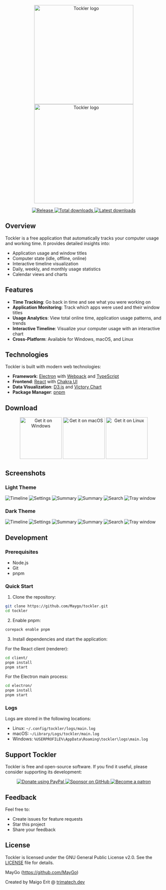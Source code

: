 <p align="center">
  <a href="https://tockler.io/#gh-light-mode-only">
    <img src="https://github.com/MayGo/tockler/raw/master/screenshots/tockler-logo-light.svg" width="318px" alt="Tockler logo" />
  </a>
  <a href="https://tockler.io/#gh-dark-mode-only">
    <img src="https://github.com/MayGo/tockler/raw/master/screenshots/tockler-logo-dark.svg" width="318px" alt="Tockler logo" />
  </a>
</p>

<p align="center">
  <a href="https://github.com/MayGo/tockler/releases/latest">
    <img src="https://img.shields.io/github/v/release/MayGo/tockler" alt="Release" />
  </a>
  <a href="https://github.com/MayGo/tockler/releases">
    <img src="https://img.shields.io/github/downloads/maygo/tockler/total" alt="Total downloads" />
  </a>
  <a href="https://github.com/MayGo/tockler/releases/latest">
    <img src="https://img.shields.io/github/downloads/maygo/tockler/latest/total" alt="Latest downloads" />
  </a>
</p>

## Overview

Tockler is a free application that automatically tracks your computer usage and working time. It provides detailed insights into:

-   Application usage and window titles
-   Computer state (idle, offline, online)
-   Interactive timeline visualization
-   Daily, weekly, and monthly usage statistics
-   Calendar views and charts

## Features

-   **Time Tracking**: Go back in time and see what you were working on
-   **Application Monitoring**: Track which apps were used and their window titles
-   **Usage Analytics**: View total online time, application usage patterns, and trends
-   **Interactive Timeline**: Visualize your computer usage with an interactive chart
-   **Cross-Platform**: Available for Windows, macOS, and Linux

## Technologies

Tockler is built with modern web technologies:

-   **Framework**: [Electron](https://electron.atom.io/) with [Webpack](https://webpack.github.io/) and [TypeScript](https://www.typescriptlang.org/)
-   **Frontend**: [React](https://reactjs.org/) with [Chakra UI](https://chakra-ui.com/)
-   **Data Visualization**: [D3.js](https://d3js.org/) and [Victory Chart](http://formidable.com/open-source/victory/docs/victory-chart/)
-   **Package Manager**: [pnpm](https://pnpm.io/)

## Download

<p align="center">
    <a href='https://github.com/MayGo/tockler/releases/download/v3.21.12/tockler-3.21.12-setup-win.exe'><img alt='Get it on Windows' width="134px" src='https://github.com/MayGo/tockler/raw/master/badges/BadgeWindows.png'/></a>
    <a href='https://github.com/MayGo/tockler/releases/download/v3.21.12/Tockler-3.21.12.dmg'><img alt='Get it on macOS' width="134px" src='https://github.com/MayGo/tockler/raw/master/badges/BadgeMacOS.png'/></a>
    <a href='https://github.com/MayGo/tockler/releases/download/v3.21.12/Tockler-3.21.12.AppImage'><img alt='Get it on Linux' width="134px" src='https://github.com/MayGo/tockler/raw/master/badges/BadgeLinux.png'/></a>
</p>

## Screenshots

### Light Theme

![Timeline](https://github.com/MayGo/tockler/raw/master/screenshots/light/tockler-timeline.png 'Timeline')
![Settings](https://github.com/MayGo/tockler/raw/master/screenshots/light/tockler-settings.png 'Settings')
![Summary](https://github.com/MayGo/tockler/raw/master/screenshots/light/tockler-summary-calendar.png 'Summary')
![Summary](https://github.com/MayGo/tockler/raw/master/screenshots/light/tockler-summary-chart.png 'Summary')
![Search](https://github.com/MayGo/tockler/raw/master/screenshots/light/tockler-search.png 'Search')
![Tray window](https://github.com/MayGo/tockler/raw/master/screenshots/light/tockler-tray.png 'Tray window')

### Dark Theme

![Timeline](https://github.com/MayGo/tockler/raw/master/screenshots/dark/tockler-timeline.png 'Timeline')
![Settings](https://github.com/MayGo/tockler/raw/master/screenshots/dark/tockler-settings.png 'Settings')
![Summary](https://github.com/MayGo/tockler/raw/master/screenshots/dark/tockler-summary-calendar.png 'Summary')
![Summary](https://github.com/MayGo/tockler/raw/master/screenshots/dark/tockler-summary-chart.png 'Summary')
![Search](https://github.com/MayGo/tockler/raw/master/screenshots/dark/tockler-search.png 'Search')
![Tray window](https://github.com/MayGo/tockler/raw/master/screenshots/dark/tockler-tray.png 'Tray window')

## Development

### Prerequisites

-   Node.js
-   Git
-   pnpm

### Quick Start

1. Clone the repository:

```bash
git clone https://github.com/Maygo/tockler.git
cd tockler
```

2. Enable pnpm:

```bash
corepack enable pnpm
```

3. Install dependencies and start the application:

For the React client (renderer):

```bash
cd client/
pnpm install
pnpm start
```

For the Electron main process:

```bash
cd electron/
pnpm install
pnpm start
```

### Logs

Logs are stored in the following locations:

-   Linux: `~/.config/tockler/logs/main.log`
-   macOS: `~/Library/Logs/tockler/main.log`
-   Windows: `%USERPROFILE%\AppData\Roaming\tockler\logs\main.log`

## Support Tockler

Tockler is free and open-source software. If you find it useful, please consider supporting its development:

<p align="center">
  <a href="https://www.paypal.com/cgi-bin/webscr?cmd=_s-xclick&hosted_button_id=JAHHBZZCZVDMA">
    <img src="https://github.com/MayGo/tockler/raw/master/badges/Donate-PayPal-green.svg" alt="Donate using PayPal" />
  </a>
  <a href="https://github.com/sponsors/maygo/">
    <img src="https://github.com/MayGo/tockler/raw/master/badges/GitHub-Badge.svg" alt="Sponsor on GitHub" />
  </a>
  <a href="https://www.patreon.com/Tockler">
    <img src="https://github.com/MayGo/tockler/raw/master/badges/Patreon-Badge.svg" alt="Become a patron" />
  </a>
</p>

## Feedback

Feel free to:

-   Create issues for feature requests
-   Star this project
-   Share your feedback

## License

Tockler is licensed under the GNU General Public License v2.0. See the [LICENSE](LICENSE) file for details.

MayGo (https://github.com/MayGo)

Created by Maigo Erit @ <a href="https://trimatech.dev" target="_blank">trimatech.dev</a>
